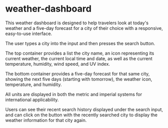 # weather-dashboard

This weather dashboard is designed to help travelers look at today's weather and a five-day forecast for a city of their choice with a responsive, easy-to-use interface.

The user types a city into the input and then presses the search button.

The top container provides a list the city name, an icon representing its current weather, the current local time and date, as well as the current temperature, humidity, wind speed, and UV index.

The bottom container provides a five-day forecast for that same city, showing the next five days (starting with tomorrow), the weather icon, temperature, and humidity. 

All units are displayed in both the metric and imperial systems for international applicability.

Users can see their recent search history displayed under the search input, and can click on the button with the recently searched city to display the weather information for that city again.